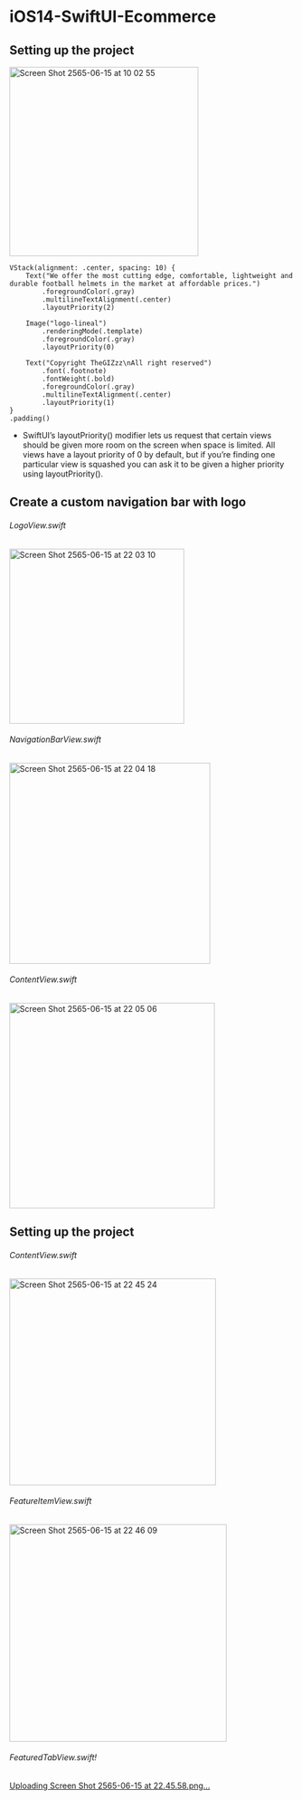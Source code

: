 # iOS14-SwiftUI-Ecommerce
## Setting up the project
<img width="334" alt="Screen Shot 2565-06-15 at 10 02 55" src="https://user-images.githubusercontent.com/57714919/173727829-8c4ffa19-4f19-4677-8d8a-3a79038e7b62.png">

    VStack(alignment: .center, spacing: 10) {
        Text("We offer the most cutting edge, comfortable, lightweight and durable football helmets in the market at affordable prices.")
            .foregroundColor(.gray)
            .multilineTextAlignment(.center)
            .layoutPriority(2)

        Image("logo-lineal")
            .renderingMode(.template)
            .foregroundColor(.gray)
            .layoutPriority(0)

        Text("Copyright TheGIZzz\nAll right reserved")
            .font(.footnote)
            .fontWeight(.bold)
            .foregroundColor(.gray)
            .multilineTextAlignment(.center)
            .layoutPriority(1)
    }
    .padding()

- SwiftUI’s layoutPriority() modifier lets us request that certain views should be given more room on the screen when space is limited. All views have a layout priority of 0 by default, but if you’re finding one particular view is squashed you can ask it to be given a higher priority using layoutPriority().

## Create a custom navigation bar with logo
###### LogoView.swift 
<img width="309" alt="Screen Shot 2565-06-15 at 22 03 10" src="https://user-images.githubusercontent.com/57714919/173860581-544b18c0-0ded-4107-ae8e-bb64fadfe366.png">

###### NavigationBarView.swift
<img width="355" alt="Screen Shot 2565-06-15 at 22 04 18" src="https://user-images.githubusercontent.com/57714919/173860831-c3268cfb-3191-4d1f-ae95-bbdc9f4da2dd.png">

###### ContentView.swift
<img width="363" alt="Screen Shot 2565-06-15 at 22 05 06" src="https://user-images.githubusercontent.com/57714919/173861023-b9c4320a-34b3-42a8-a829-241bfc724e7f.png">

## Setting up the project

###### ContentView.swift
<img width="365" alt="Screen Shot 2565-06-15 at 22 45 24" src="https://user-images.githubusercontent.com/57714919/173869912-ac0036f1-7cbe-43c7-844b-2617fd6ec5ff.png">

###### FeatureItemView.swift
<img width="384" alt="Screen Shot 2565-06-15 at 22 46 09" src="https://user-images.githubusercontent.com/57714919/173870060-c79ad7cc-6b42-49ef-8e55-0d815d677666.png">

###### FeaturedTabView.swift!
[Uploading Screen Shot 2565-06-15 at 22.45.58.png…]()
